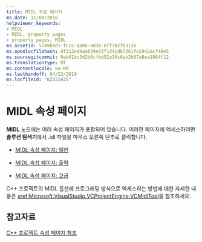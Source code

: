 ```yaml
---
title: MIDL 속성 페이지
ms.date: 11/04/2016
helpviewer_keywords:
- MIDL
- MIDL, property pages
- property pages, MIDL
ms.assetid: 57498a01-fccc-4a0e-a036-6ff702f83126
ms.openlocfilehash: df312e09aa639e53f1d4cdb7261fe2942acf40e5
ms.sourcegitcommit: 0ab61bc3d2b6cfbd52a16c6ab2b97a8ea1864f12
ms.translationtype: MT
ms.contentlocale: ko-KR
ms.lasthandoff: 04/23/2019
ms.locfileid: "62321425"
---
```

# <a name="midl-property-pages"></a>MIDL 속성 페이지

**MIDL** 노드에는 여러 속성 페이지가 포함되어 있습니다. 이러한 페이지에 액세스하려면 **솔루션 탐색기**에서 .idl 파일을 마우스 오른쪽 단추로 클릭합니다.

- [MIDL 속성 페이지: 일반](midl-property-pages-general.md)

- [MIDL 속성 페이지: 출력](midl-property-pages-output.md)

- [MIDL 속성 페이지: 고급](midl-property-pages-advanced.md)

C++ 프로젝트의 MIDL 옵션에 프로그래밍 방식으로 액세스하는 방법에 대한 자세한 내용은 <xref:Microsoft.VisualStudio.VCProjectEngine.VCMidlTool>을 참조하세요.

## <a name="see-also"></a>참고자료

[C++ 프로젝트 속성 페이지 참조](property-pages-visual-cpp.md)
